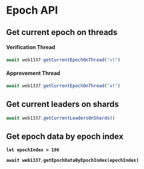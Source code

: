 # Epoch API

## Get current epoch on threads

#### Verification Thread

```javascript
await web1337.getCurrentEpochOnThread("vt")
```

#### Approvement Thread

```javascript
await web1337.getCurrentEpochOnThread("at")
```

## Get current leaders on shards

```javascript
await web1337.getCurrentLeadersOnShards()
```

## Get epoch data by epoch index

<pre class="language-javascript"><code class="lang-javascript"><strong>let epochIndex = 196
</strong><strong>
</strong><strong>await web1337.getEpochDataByEpochIndex(epochIndex)
</strong></code></pre>
